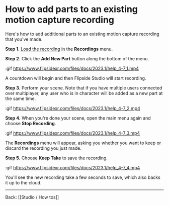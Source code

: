 # How to add parts to an existing motion capture recording

Here's how to add additional parts to an existing motion capture recording that you've made.

**Step 1.** [Load the recording](/docs/2023.1/studio/how-tos/how-to-watch-a-motion-capture-recording) in the **Recordings** menu.

**Step 2.** Click the **Add New Part** button along the bottom of the menu.

:gif https://www.flipsidexr.com/files/docs/2023.1/help_4-7_1.mp4

A countdown will begin and then Flipside Studio will start recording.

**Step 3.** Perform your scene. Note that if you have multiple users connected over multiplayer, any user who is in character will be added as a new part at the same time.

:gif https://www.flipsidexr.com/files/docs/2023.1/help_4-7_2.mp4


**Step 4.** When you're done your scene, open the main menu again and choose **Stop Recording**.

:gif https://www.flipsidexr.com/files/docs/2023.1/help_4-7_3.mp4

The **Recordings** menu will appear, asking you whether you want to keep or discard the recording you just made.

**Step 5.** Choose **Keep Take** to save the recording.

:gif https://www.flipsidexr.com/files/docs/2023.1/help_4-7_4.mp4

You'll see the new recording take a few seconds to save, which also backs it up to the cloud. 

---

Back: [[Studio / How tos]]
